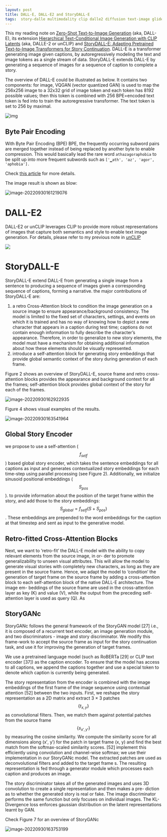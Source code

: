 ```yaml
---
layout: post
title: DALL-E, DALL-E2 and StoryDALL-E
tags:  story-dalle multimodality clip dalle2 diffusion text-image glide dall-e2 deep-learning storydall-e story-telling image-synthesize unclip dall-e
---
```

This my reading note on [Zero-Shot Text-to-Image Generation](http://arxiv.org/abs/2102.12092) (aka, DALL-E),  its extension [Hierarchical Text-Conditional Image Generation with CLIP Latents](https://arxiv.org/abs/2204.06125) (aka, DALLE-2 or unCLIP) and [StoryDALL-E: Adapting Pretrained Text-to-Image Transformers for Story Continuation](https://arxiv.org/abs/2209.06192v1). DALL-E is a transformer generating image given captions, by autoregressively modeling the text and image tokens as a single stream of data. StoryDALL-E extends DALL-E by generating a sequence of images for a sequence of caption to complete a story.

The overview of DALL-E could be illustrated as below. It contains two components: for image, VQGAN (vector quantized GAN) is used to map the 256x256 image to a 32x32 grid of image token and each token has 8192 possible values; then this token is combined with 256 BPE=encoded text token is fed into to train the autoregressive transformer. The text token is set to 256 by maximal.

![img](https://raw.githubusercontent.com/zhangtemplar/zhangtemplar.github.io/master/uPic/2022_09_30_16_08_31_105325789-46d94700-5bcd-11eb-9c91-818e8b5d6a35.jpeg)

## Byte Pair Encoding

With Byte Pair Encoding (BPE) BPE, the frequently occurring subword pairs are merged together instead of being replaced by another byte to enable compression. This would basically lead the rare word `athazagoraphobia` to be split up into more frequent subwords such as `['▁ath', 'az', 'agor', 'aphobia'].`

Check [this article](https://towardsdatascience.com/byte-pair-encoding-the-dark-horse-of-modern-nlp-eb36c7df4f10) for more details.

The image result is shown as blow:

![image-20220930161219076](https://raw.githubusercontent.com/zhangtemplar/zhangtemplar.github.io/master/uPic/2022_09_30_16_12_19_image-20220930161219076.png)

# DALL-E2

DALL-E2 or unCLIP leverages CLIP to provide more robust representations of images that capture both semantics and style to enable text image generation. For details, please refer to my previous note in [unCLIP](https://zhangtemplar.github.io/unclip/)

![](https://raw.githubusercontent.com/zhangtemplar/zhangtemplar.github.io/master/uPic/2022_09_30_16_19_54_2022_09_23_21_14_05_2022_09_23_20_59_13_image-20220923205910011.png)

# StoryDALL-E

StoryDALL-E extend DALL-E from generating a single image from a sentence to producing a sequence of images given a corresponding sequence of captions, forming a narrative. the major contributions of StoryDALL-E are:

1. a retro Cross-Attention block to condition the image generation on a source image to ensure appearance/background consistency. The model is limited to the fixed set of characters, settings, and events on which it is trained and has no way of knowing how to depict a new character that appears in a caption during test time; captions do not contain enough information to fully describe the character’s appearance. Therefore, in order to generalize to new story elements, the model must have a mechanism for obtaining additional information about how these elements should be visually represented. 
2. introduce a self-attention block for generating story embeddings that provide global semantic context of the story during generation of each frame.

Figure 2 shows an overview of StoryDALL-E, source frame and retro cross-attention blocks provides the appearance and background context for all the frames; self-attention block provides global context of the story for each of the frames.

![image-20220930162922935](https://raw.githubusercontent.com/zhangtemplar/zhangtemplar.github.io/master/uPic/2022_09_30_16_29_23_image-20220930162922935.png)

Figure 4 shows visual examples of the results.

![image-20220930163541964](/Users/qiangzhang/Library/Application%20Support/typora-user-images/image-20220930163541964.png)

## Global Story Encoder

we propose to use a self-attention ($$f_{self}$$) based global story encoder, which takes the sentence embeddings for all captions as input and generates contextualized story embeddings for each time-step using parallel processing (see Figure 2). Additionally, we initialize sinusoid positional embeddings ($$S_{pos}$$). to provide information about the position of the target frame within the story, and add those to the story embeddings: $$S_{global} = f_{self}(S+S_{pos})$$. These embeddings are prepended to the word embeddings for the caption at that timestep and sent as input to the generative model.

## Retro-fitted Cross-Attention Blocks

Next, we want to ‘retro-fit’ the DALL-E model with the ability to copy relevant elements from the source image, in or- der to promote generalizability to unseen visual attributes. This will allow the model to generate visual stories with completely new characters, as long as they are present in the source frame. Hence, we adapt the model to ‘condition’ the generation of target frame on the source frame by adding a cross-attention block to each self-attention block of the native DALL-E architecture. The image em- beddings of the source frame are used in the cross-attention layer as key (K) and value (V), while the output from the preceding self-attention layer is used as query (Q). As

## StoryGANc

StoryGANc follows the general framework of the StoryGAN model [27] i.e., it is composed of a recurrent text encoder, an image generation module, and two discriminators - image and story discriminator. We modify this frame-work to accept the source frame as input for the story continuation task, and use it for improving the generation of target frames. 

We use a pretrained language model (such as RoBERTa [29] or CLIP text encoder [37]) as the caption encoder. To ensure that the model has access to all captions, we append the captions together and use a special token to denote which caption is currently being generated.

The story representation from the encoder is combined with the image embeddings of the first frame of the image sequence using contextual attention [52] between the two inputs. First, we reshape the story representation as a 2D matrix and extract 3 × 3 patches $$\{t_{x,y}\}$$ as convolutional filters. Then, we match them against potential patches from the source frame $$\{s_{x′,y′}\}$$ by measuring the cosine similarity. We compute the similarity score for all dimensions along (x′, y′) for the patch in target frame (x, y) and find the best match from the softmax-scaled similarity scores. [52] implement this efficiently using convolution and channel-wise softmax; we use their implementation in our StoryGANc model. The extracted patches are used as deconvolutional filters and added to the target frame s. The resulting representation is fed through a generator module which processes each caption and produces an image. 

The story discriminator takes all of the generated images and uses 3D convolution to create a single representation and then makes a pre- diction as to whether the generated story is real or fake. The image discriminator performs the same function but only focuses on individual images. The KL-Divergence loss enforces gaussian distribution on the latent representations learnt by GAN. 

Check Figure 7 for an overview of StoryGANc

![image-20220930163753199](https://raw.githubusercontent.com/zhangtemplar/zhangtemplar.github.io/master/uPic/2022_09_30_16_37_53_image-20220930163753199.png)



